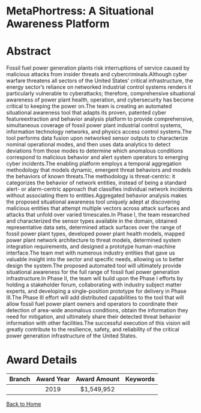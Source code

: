 
MetaPhortress: A Situational Awareness Platform
===============================================

# Abstract


Fossil fuel power generation plants risk interruptions of service caused by malicious attacks from insider threats and cybercriminals.Although cyber warfare threatens all sectors of the United States’ critical infrastructure, the energy sector’s reliance on networked industrial control systems renders it particularly vulnerable to cyberattacks; therefore, comprehensive situational awareness of power plant health, operation, and cybersecurity has become critical to keeping the power on.The team is creating an automated situational awareness tool that adapts its proven, patented cyber featureextraction and behavior analysis platform to provide comprehensive, simultaneous coverage of fossil power plant industrial control systems, information technology networks, and physics access control systems.The tool performs data fusion upon networked sensor outputs to characterize nominal operational modes, and then uses data analytics to detect deviations from those modes to determine which anomalous conditions correspond to malicious behavior and alert system operators to emerging cyber incidents.The enabling platform employs a temporal aggregation methodology that models dynamic, emergent threat behaviors and models the behaviors of known threats.The methodology is threat-centric: it categorizes the behavior of network entities, instead of being a standard alert- or alarm-centric approach that classifies individual network incidents without associating them to entities.Aggregated behavior analysis makes the proposed situational awareness tool uniquely adept at discovering malicious entities that attempt multiple vectors across attack surfaces and attacks that unfold over varied timescales.In Phase I, the team researched and characterized the sensor types available in the domain, obtained representative data sets, determined attack surfaces over the range of fossil power plant types, developed power plant health models, mapped power plant network architecture to threat models, determined system integration requirements, and designed a prototype human-machine interface.The team met with numerous industry entities that gave us valuable insight into the sector and specific needs, allowing us to better design the system.The proposed automated tool will ultimately provide situational awareness for the full range of fossil fuel power generation infrastructure.In Phase II, the team will build upon the Phase I efforts by holding a stakeholder forum, collaborating with industry subject matter experts, and developing a single-position prototype for delivery in Phase III.The Phase III effort will add distributed capabilities to the tool that will allow fossil fuel power plant owners and operators to coordinate their detection of area-wide anomalous conditions, obtain the information they need for mitigation, and ultimately share their detected threat behavior information with other facilities.The successful execution of this vision will greatly contribute to the resilience, safety, and reliability of the critical power generation infrastructure of the United States.  

# Award Details

|Branch|Award Year|Award Amount|Keywords|
| :---: | :---: | :---: | :---: |
||2019|$1,549,952||
  
  


[Back to Home](https://github.com/chrischow/dod_sbir_awards/CC/#793)
